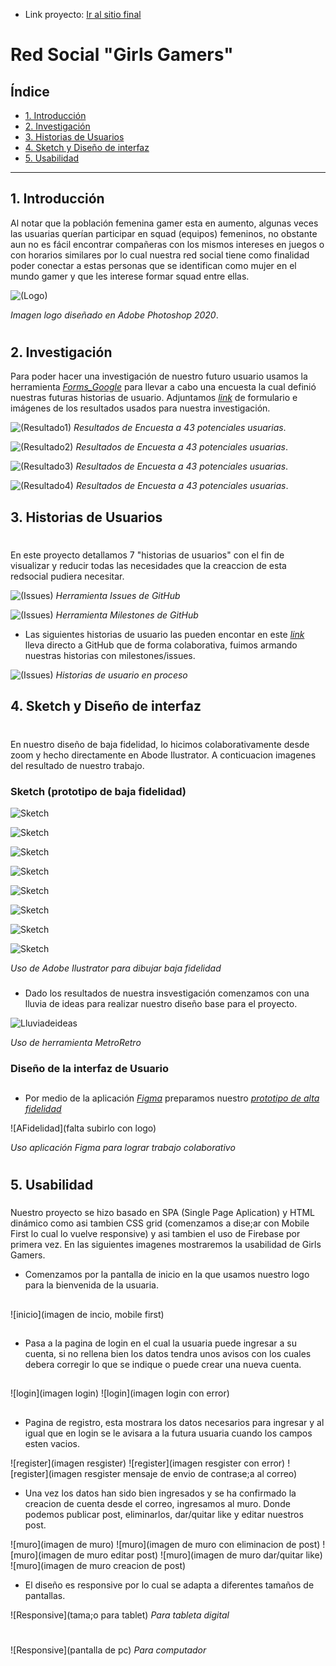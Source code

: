 - Link proyecto: [Ir al sitio final](https://danielaalcaladaboin.github.io/SCL019-social-network/src/index.html)

# Red Social "Girls Gamers"

## Índice

* [1. Introducción](#1-Introducción)
* [2. Investigación](#2-Investigación)
* [3. Historias de Usuarios](#4-Historias-de-Usuarios)
* [4. Sketch y Diseño de interfaz](#5-Sketch-y-Diseño-de-interfaz)
* [5. Usabilidad](#5-Usabilidad)


***

## 1. Introducción

Al notar que la población femenina gamer esta en aumento, algunas veces las usuarias querían participar en squad (equipos) femeninos, no obstante aun no es fácil encontrar compañeras con los mismos intereses en juegos o con horarios similares por lo cual nuestra  red social  tiene como finalidad poder conectar a estas personas que se identifican como mujer en el mundo gamer y que les interese formar squad entre ellas.


![(Logo)]()

_Imagen logo diseñado en Adobe Photoshop 2020_.
#
#

## 2. Investigación

Para poder hacer una investigación de nuestro futuro usuario usamos la herramienta [_Forms_Google_](https://workspace.google.com/intl/es-419/products/forms/?utm_source=google&utm_medium=cpc&utm_campaign=latam-CL-all-es-dr-bkws-all-all-trial-e-dr-1011272-LUAC0011982&utm_content=text-ad-none-any-DEV_c-CRE_479425067880-ADGP_Hybrid%20%7C%20BKWS%20-%20MIX%20%7C%20Txt%20~%20Forms-KWID_43700057707270852-kwd-868999111187&utm_term=KW_crear%20google%20forms-ST_crear%20google%20forms&gclsrc=ds&gclsrc=ds) para llevar a cabo una encuesta la cual definió nuestras futuras historias de usuario. 
Adjuntamos [_link_](https://docs.google.com/forms/d/1XEZL6fkU7Ic3_JFhvgJhaJ8oBXARNI0mEnmy7qwFRJg/prefill) de formulario e imágenes de los resultados usados para nuestra investigación. 

![(Resultado1)](images\form1.jpg)
_Resultados de Encuesta a 43 potenciales usuarias_.


![(Resultado2)](images\form2.jpg)
_Resultados de Encuesta a 43 potenciales usuarias_.


![(Resultado3)](images\form3.jpg)
_Resultados de Encuesta a 43 potenciales usuarias_.


![(Resultado4)](images\form4.jpg)
_Resultados de Encuesta a 43 potenciales usuarias_.


## 3. Historias de Usuarios
#

En este proyecto detallamos 7 "historias de usuarios" con el fin de visualizar y reducir todas las necesidades que la creaccion de esta redsocial pudiera necesitar.

![(Issues)](images\Github.jpg)
_Herramienta Issues de GitHub_

![(Issues)](images\Github2.jpg)
_Herramienta Milestones de GitHub_

* Las siguientes historias de usuario las pueden encontar en este [_link_](https://github.com/LunaConstanza/SCL019-social-network/issues) lleva directo a GitHub que de forma colaborativa, fuimos armando nuestras historias con milestones/issues.

![(Issues)](images\historiaU.jpg)
_Historias de usuario en proceso_

## 4. Sketch y Diseño de interfaz
#
En nuestro diseño de baja fidelidad, lo hicimos colaborativamente desde zoom y hecho directamente en Abode Ilustrator. A conticuacion imagenes del resultado de nuestro trabajo.


### Sketch (prototipo de baja fidelidad)

![Sketch](https://github.com/LizBri/SCL019-social-network/blob/main/images/Prot%20Baja%20Fidelidad%20RS-01.png?raw=true)

![Sketch](https://github.com/LizBri/SCL019-social-network/blob/main/images/Prot%20Baja%20Fidelidad%20RS-02.png?raw=true)

![Sketch](https://github.com/LizBri/SCL019-social-network/blob/main/images/Prot%20Baja%20Fidelidad%20RS-03.png?raw=true)

![Sketch](https://github.com/LizBri/SCL019-social-network/blob/main/images/Prot%20Baja%20Fidelidad%20RS-04.png?raw=true)

![Sketch](https://github.com/LizBri/SCL019-social-network/blob/main/images/Prot%20Baja%20Fidelidad%20RS-05.png?raw=true)

![Sketch](https://github.com/LizBri/SCL019-social-network/blob/main/images/Prot%20Baja%20Fidelidad%20RS-06.png?raw=true)

![Sketch](https://github.com/LizBri/SCL019-social-network/blob/main/images/Prot%20Baja%20Fidelidad%20RS-07.png?raw=true)

![Sketch](https://github.com/LizBri/SCL019-social-network/blob/main/images/Prot%20Baja%20Fidelidad%20RS-08.png?raw=true)

_Uso de Adobe Ilustrator para dibujar baja fidelidad_
###

* Dado los resultados de nuestra insvestigación comenzamos con una lluvia de ideas para realizar nuestro diseño base para el proyecto.

![Lluviadeideas](src\images\imagesReadme\LLuvia.jpg)

_Uso de herramienta MetroRetro_

### 

### Diseño de la interfaz de Usuario
##
* Por medio de la aplicación [_Figma_](https://www.figma.com/community) preparamos nuestro [_prototipo de alta fidelidad_](https://www.figma.com/proto/tO5EpUkGR69jbBKQWEEHsR/Red-Social-SGG?node-id=0%3A1&scaling=scale-down&page-id=0%3A1) 

![AFidelidad](falta subirlo con logo)

_Uso aplicación Figma para lograr trabajo colaborativo_
#

## 5. Usabilidad
###
Nuestro proyecto se hizo basado en SPA (Single Page Aplication) y HTML dinámico como asi tambien CSS grid (comenzamos a dise;ar con Mobile First lo cual lo vuelve responsive) y asi tambien el uso de Firebase por primera vez.
En las siguientes imagenes mostraremos la usabilidad de Girls Gamers.

* Comenzamos por la pantalla de inicio en la que usamos nuestro logo para la bienvenida de la usuaria.
##
![inicio](imagen de incio, mobile first)
##
* Pasa a la pagina de login en el cual la usuaria puede ingresar a su cuenta, si no rellena bien los datos tendra unos avisos con los cuales debera corregir lo que se indique o puede crear una nueva cuenta.
##
![login](imagen login)
![login](imagen login con error)
##
* Pagina de registro, esta mostrara los datos necesarios para ingresar y al igual que en login se le avisara a la futura usuaria cuando los campos esten vacios.

![register](imagen resgister)
![register](imagen resgister con error)
![register](imagen resgister mensaje de envio de contrase;a al correo)

* Una vez los datos han sido bien ingresados y se ha confirmado la creacion de cuenta desde el correo, ingresamos al muro. Donde podemos publicar post, eliminarlos, dar/quitar like y editar nuestros post.

![muro](imagen de muro)
![muro](imagen de muro con eliminacion de post)
![muro](imagen de muro editar post)
![muro](imagen de muro dar/quitar like)
![muro](imagen de muro creacion de post)

* El diseño es responsive por lo cual se adapta a diferentes tamaños de pantallas.


![Responsive](tama;o para tablet)
_Para tableta digital_
#
![Responsive](pantalla de pc)
_Para computador_

